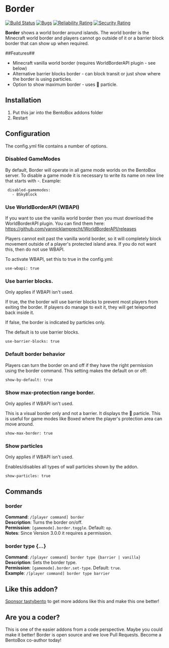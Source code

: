 # Border
[![Build Status](https://ci.codemc.io/job/BentoBoxWorld/job/Border/badge/icon)](https://ci.codemc.io/job/BentoBoxWorld/job/Border/)
[![Bugs](https://sonarcloud.io/api/project_badges/measure?project=BentoBoxWorld_Border&metric=bugs)](https://sonarcloud.io/dashboard?id=BentoBoxWorld_Border)
[![Reliability Rating](https://sonarcloud.io/api/project_badges/measure?project=BentoBoxWorld_Border&metric=reliability_rating)](https://sonarcloud.io/dashboard?id=BentoBoxWorld_Border)
[![Security Rating](https://sonarcloud.io/api/project_badges/measure?project=BentoBoxWorld_Border&metric=security_rating)](https://sonarcloud.io/dashboard?id=BentoBoxWorld_Border)

**Border** shows a world border around islands. The world border is the Minecraft world border and players cannot go outside of it or a barrier block border that can show up when required.

##Features##

* Minecraft vanilla world border (requires WorldBorderAPI plugin - see below)
* Alternative barrier blocks border - can block transit or just show where the border is using particles.
* Option to show maximum border - uses 🚫 particle.

## Installation
1. Put this jar into the BentoBox addons folder
2. Restart

## Configuration

The config.yml file contains a number of options.

### Disabled GameModes
By default, Border will operate in all game mode worlds on the BentoBox server. To disable a game mode it is necessary to write its name on new line that starts with -. Example:
```
 disabled-gamemodes:
   - BSkyBlock
```

### Use WorldBorderAPI (WBAPI)
If you want to use the vanilla world border then you must download the WorldBorderAPI plugin. You can find them here: https://github.com/yannicklamprecht/WorldBorderAPI/releases

Players cannot exit past the vanilla world border, so it will completely block movement outside of a player's protected island area. If you do not want this, then do not use WBAPI.

To activate WBAPI, set this to true in the config.yml:

```
use-wbapi: true
```

### Use barrier blocks.
Only applies if WBAPI isn't used.

If true, the the border will use barrier blocks to prevent most players from exiting the border. If players do manage to exit it, they will get teleported back inside it. 

If false, the border is indicated by particles only.

The default is to use barrier blocks.

```
use-barrier-blocks: true
```

### Default border behavior
Players can turn the border on and off if they have the right permission using the border command. This setting makes the default on or off:

``` 
show-by-default: true
```

### Show max-protection range border.

Only applies if WBAPI isn't used.

This is a visual border only and not a barrier. It displays the 🚫 particle. This is useful for game modes like Boxed where the player's protection area can move around.

```
show-max-border: true
```

### Show particles
Only applies if WBAPI isn't used.

Enables/disables all types of wall particles shown by the addon. 

```
show-particles: true
```

## Commands

### border
**Command**: `/[player command] border`  
**Description**: Turns the border on/off.  
**Permission**: `[gamemode].border.toggle`. Default: `op`.  
**Notes**: Since Version 3.0.0 it requires a permission.  

### border type {...}
**Command**: `/[player command] border type {barrier | vanilla}`  
**Description**: Sets the border type.  
**Permission**: `[gamemode].border.set-type`. Default: `true`.  
**Example**: `/[player command] border type barrier`  

## Like this addon?
[Sponsor tastybento](https://github.com/sponsors/tastybento) to get more addons like this and make this one better!

## Are you a coder?
This is one of the easier addons from a code perspective. Maybe you could make it better! Border is open source and we love Pull Requests. Become a BentoBox co-author today!